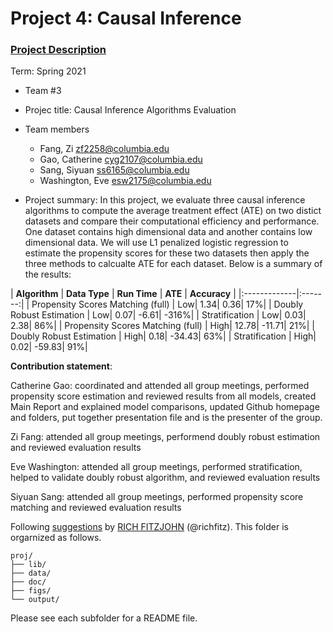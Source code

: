 # Project 4: Causal Inference

### [Project Description](doc/project4_desc.md)

Term: Spring 2021

+ Team #3
+ Projec title: Causal Inference Algorithms Evaluation
+ Team members
	+ Fang, Zi zf2258@columbia.edu
	+ Gao, Catherine cyg2107@columbia.edu
	+ Sang, Siyuan ss6165@columbia.edu
	+ Washington, Eve esw2175@columbia.edu

+ Project summary: In this project, we evaluate three causal inference algorithms to compute the average treatment effect (ATE) on two distict datasets and compare their computational efficiency and performance. One dataset contains high dimensional data and another contains low dimensional data. We will use L1 penalized logistic regression to estimate the propensity scores for these two datasets then apply the three methods to calcualte ATE for each dataset. Below is a summary of the results:

| **Algorithm** | **Data Type** | **Run Time** | **ATE** | **Accuracy** | 
|:-------------|:-------:|
| Propensity Scores Matching (full)    | Low| 1.34| 0.36| 17%|
| Doubly Robust Estimation    | Low| 0.07| -6.61| -316%|
| Stratification   | Low| 0.03| 2.38| 86%|
| Propensity Scores Matching (full)    | High| 12.78| -11.71| 21%|
| Doubly Robust Estimation    | High| 0.18| -34.43| 63%|
| Stratification   | High| 0.02| -59.83| 91%|

	
**Contribution statement**: 

Catherine Gao: coordinated and attended all group meetings, performed propensity score estimation and reviewed results from all models, created Main Report and explained model comparisons, updated Github homepage and folders, put together presentation file and is the presenter of the group.

Zi Fang: attended all group meetings, performend doubly robust estimation and reviewed evaluation results

Eve Washington: attended all group meetings, performed stratification, helped to validate doubly robust algorithm, and reviewed evaluation results

Siyuan Sang: attended all group meetings, performed propensity score matching and reviewed evaluation results


Following [suggestions](http://nicercode.github.io/blog/2013-04-05-projects/) by [RICH FITZJOHN](http://nicercode.github.io/about/#Team) (@richfitz). This folder is orgarnized as follows.


```
proj/
├── lib/
├── data/
├── doc/
├── figs/
└── output/
```

Please see each subfolder for a README file.
